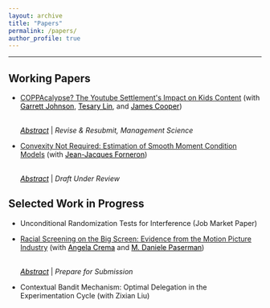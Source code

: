 ```yaml
---
layout: archive
title: "Papers"
permalink: /papers/
author_profile: true
---
```


<section class="page__content" itemprop="text">
<hr>
<h2 id="working-papers">Working Papers</h2>

<ul><li><a href="https://papers.ssrn.com/sol3/papers.cfm?abstract_id=4430334" target="_blank">COPPAcalypse? The Youtube Settlement's Impact on Kids Content</a> (with <a href="https://www.garjoh.com/" style="color:black" target="_blank">Garrett Johnson</a>, <a href="https://tesarylin.github.io/" style="color:black" target="_blank">Tesary Lin</a>, and <a href="https://scholar.google.com/citations?user=nYEyFMYAAAAJ" style="color:black" target="_blank">James Cooper</a>) 

<br> <a href="#/" style="color:black" onclick="visib('coppa')"><em>Abstract</em></a> | <em>Revise & Resubmit, Management Science</em> </li></ul>

<div id="coppa" style="display: none; background-color: #F1F1F1; color: #666; padding: 10px"> We examine the tradeoff between privacy and personalization for online content by evaluating the impact of YouTube's settlement with the Federal Trade Commission over violating the Children's Online Privacy Protection Act (COPPA). Under the settlement, YouTube removed all forms of personalization for child-directed content starting in January 2020, which included personalized ads and platform features like personalized search and recommendations. We study the resulting impact on 5,066 top American YouTube channels by comparing the child-directed content creators to their non-child-directed counterparts using a difference-in-differences design. On the supply side, we find that child-directed content creators produce 18% less content and pivot towards producing non-child-directed content. Child-directed content creators also invest less in content quality: the proportion of original content falls by 11% and manual captioning falls by 27%, while user content ratings fall by 10%. On the demand side, views of child-directed channels fall by 20%. Consistent with the platform's degraded capacity to match viewers to content, both content creation and content views become more concentrated among top child-directed YouTube channels.</div>


<ul><li><a href="https://arxiv.org/abs/2304.14386" target="_blank">Convexity Not Required: Estimation of Smooth Moment Condition Models</a> (with <a href="http://jjforneron.com/" style="color:black" target="_blank">Jean-Jacques Forneron</a>) 

<br> <a href="#/" style="color:black" onclick="visib('gauss')"><em>Abstract</em></a> | <em>Draft Under Review </em></li></ul>

<div id="gauss" style="display: none; background-color: #F1F1F1; color: #666; padding: 10px"> Generalized and Simulated Method of Moments are often used to estimate
 structural Economic models. Yet, it is commonly reported that optimization
 is challenging because the corresponding objective function is non-convex. For
 smooth problems, this paper shows that convexity is not required: under a global
 rank condition involving the Jacobian of the sample moments, certain algorithms
 are globally convergent. These include a gradient-descent and a Gauss-Newton
 algorithm with appropriate choice of tuning parameters. The results are robust to
 1) non-convexity, 2) one-to-one non-linear reparameterizations, and 3) moderate
 misspecification. In contrast, Newton-Raphson and quasi-Newton methods can
 fail to converge because of non-convexity. The condition precludes non-global op
tima. Numerical and empirical examples illustrate the condition, non-convexity,
 and convergence properties of different optimizers.</div>


<h2 id="works-in-progress">Selected Work in Progress</h2>

<ul><li><p>Unconditional Randomization Tests for Interference (Job Market Paper)</p> </li></ul>

<ul><li><a href="https://drive.google.com/file/d/1EasxNQtZj6P2FP3ARSSsPan9sjhA2nmN/view" target="_blank">Racial Screening on the Big Screen: Evidence from the Motion Picture Industry</a> (with <a href="https://angela-crema.com/" style="color:black"  target="_blank">Angela Crema</a> and <a href="https://sites.google.com/view/paserman/home" style="color:black"  target="_blank">M. Daniele Paserman</a>) 

<br> <a href="#/" style="color:black" onclick="visib('movie')"><em>Abstract</em></a> | <em>Prepare for Submission</em> </li></ul>

<div id="movie" style="display: none; background-color: #F1F1F1; color: #666; padding: 10px"> We develop a model of discrimination that allows us to interpret observed differences in outcomes across groups, conditional on passing a screening test, as taste-based (employer,) statistical, or customer discrimination. We apply this framework to investigate the nature of non-white underrepresentation in the US motion picture industry. Leveraging a novel data set with racial identifiers for the cast of 7,000 motion pictures, we show that, conditional on production, non-white movies exhibit higher average revenues and a smaller variance. Our findings can be rationalized in the context of our model if non-white movies are held to higher standards for production.</div>

<ul><li><p>Contextual Bandit Mechanism: Optimal Delegation in the Experimentation Cycle (with Zixian Liu)</p> </li></ul>

<script>
function visib(id) {
  var x = document.getElementById(id);
  if (x.style.display === "none") {
    x.style.display = "block";
  } else {
    x.style.display = "none";
  }
}
</script>
</section>